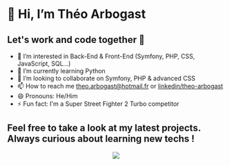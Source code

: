 # 👋 Hi, I’m Théo Arbogast
## Let's work and code together 💪
- 👀 I’m interested in Back-End & Front-End (Symfony, PHP, CSS, JavaScript, SQL...)
- 🌱 I’m currently learning Python
- 💞️ I’m looking to collaborate on Symfony, PHP & advanced CSS
- 📫 How to reach me theo.arbogast@hotmail.fr or [linkedin/theo-arbogast](https://www.linkedin.com/in/theo-arbogast/)
- 😄 Pronouns: He/Him
- ⚡ Fun fact: I'm a Super Street Fighter 2 Turbo competitor

## Feel free to take a look at my latest projects. Always curious about learning new techs !


<p align="center">
  <a href="https://skillicons.dev">
    <img src="https://skillicons.dev/icons?i=html,css,php,js,mysql" />
  </a>
</p>

<!--- [![My Skills](https://skillicons.dev/icons?i=html,css,php,js,mysql)](https://skillicons.dev) --->

<!--- ![Top Langs](https://github-readme-stats.vercel.app/api/top-langs/?username=anuraghazra&layout=compact) --->

<!---
Xylo87/Xylo87 is a ✨ special ✨ repository because its `README.md` (this file) appears on your GitHub profile.
You can click the Preview link to take a look at your changes.
--->
